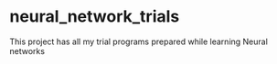 # neural_network_trials

This project has all my trial programs prepared while learning Neural networks

